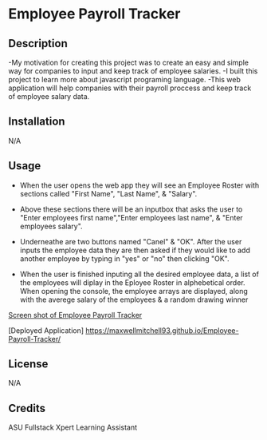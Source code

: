 # Employee Payroll Tracker

## Description 
-My motivation for creating this project was to create an easy and simple way for companies to input and keep track of employee salaries. 
-I built this project to learn more about javascript programing language. 
-This web application will help companies with their payroll proccess and keep track of employee salary data.

## Installation
N/A

## Usage
- When the user opens the web app they will see an Employee Roster with sections called "First Name", "Last Name", & "Salary". 

- Above these sections there will be an inputbox that asks the user to "Enter employees first name","Enter employees last name", & "Enter employees salary". 

- Underneathe are two buttons named "Canel" & "OK". After the user inputs the employee data they are then asked if they would like to add another employee by typing in "yes" or "no" then clicking "OK". 

- When the user is finished inputing all the desired employee data, a list of the employees will diplay in the Eployee Roster in alphebetical order. When opening the console, the employee arrays are displayed, along with the averege salary of the employees & a random drawing winner 

[Screen shot of Employee Payroll Tracker](./screencapture-maxwellmitchell93-github-io-Employee-Payroll-Tracker-2024-03-19-15_19_45.png)

[Deployed Application] https://maxwellmitchell93.github.io/Employee-Payroll-Tracker/
## License
N/A

## Credits
ASU Fullstack Xpert Learning Assistant

